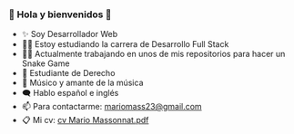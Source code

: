### 🕺 Hola y bienvenidos 👋

- ✨ Soy Desarrollador Web 
- 👨‍💻 Estoy estudiando la carrera de Desarrollo Full Stack 
- 👷‍♂️ Actualmente trabajando en unos de mis repositorios para hacer un Snake Game
- 📖 Estudiante de Derecho
- 🎵 Músico y amante de la música
- 🗨 Hablo español e inglés
- 📫 Para contactarme: mariomass23@gmail.com 
- 📋 Mi cv: [cv Mario Massonnat.pdf](https://github.com/MarucoMass/MarucoMass/files/7940972/cv.Mario.Massonnat.pdf)

